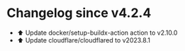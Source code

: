 # Changelog since v4.2.4
- ⬆️ Update docker/setup-buildx-action action to v2.10.0 
- ⬆️ Update cloudflare/cloudflared to v2023.8.1 
